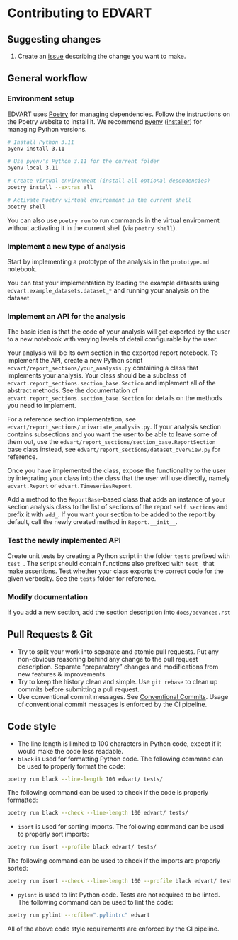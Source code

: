 # Contributing to EDVART

## Suggesting changes
1. Create an [issue](https://github.com/datamole-ai/edvart/issues) describing the change you want to make.

## General workflow

### Environment setup
EDVART uses [Poetry](https://python-poetry.org/) for managing dependencies.
Follow the instructions on the Poetry website to install it.
We recommend [pyenv](https://github.com/pyenv/pyenv)
([installer](https://github.com/pyenv/pyenv-installer)) for managing Python versions.
```bash
# Install Python 3.11
pyenv install 3.11

# Use pyenv's Python 3.11 for the current folder
pyenv local 3.11

# Create virtual environment (install all optional dependencies)
poetry install --extras all

# Activate Poetry virtual environment in the current shell
poetry shell
```

You can also use `poetry run` to run commands in the virtual environment without activating it in the current shell (via `poetry shell`).

### Implement a new type of analysis
Start by implementing a prototype of the analysis in the `prototype.md` notebook.

You can test your implementation by loading the example datasets using `edvart.example_datasets.dataset_*` and running your analysis on the dataset.

### Implement an API for the analysis
The basic idea is that the code of your analysis will get exported by the user to a new notebook with varying levels of detail configurable by the user.

Your analysis will be its own section in the exported report notebook.
To implement the API, create a new Python script `edvart/report_sections/your_analysis.py` containing a class that implements your analysis.
Your class should be a subclass of `edvart.report_sections.section_base.Section` and implement all of the abstract methods.
See the documentation of `edvart.report_sections.section_base.Section` for details on the methods you need to implement.

For a reference section implementation, see `edvart/report_sections/univariate_analysis.py`.
If your analysis section contains subsections and you want the user to be able to leave some of them out,
use the `edvart/report_sections/section_base.ReportSection` base class instead,
see `edvart/report_sections/dataset_overview.py` for reference.

Once you have implemented the class, expose the functionality to the user by integrating
your class into the class that the user will use directly, namely `edvart.Report` or `edvart.TimeseriesReport`.

Add a method to the `ReportBase`-based class that adds an instance of your section analysis class
to the list of sections of the report `self.sections` and prefix it with `add_`.
If you want your section to be added to the report by default, call the newly created method in `Report.__init__`.

### Test the newly implemented API
Create unit tests by creating a Python script in the folder `tests` prefixed with `test_`.
The script should contain functions also prefixed with `test_` that make assertions.
Test whether your class exports the correct code for the given verbosity. See the `tests` folder for reference.

### Modify documentation
If you add a new section, add the section description into `docs/advanced.rst`

## Pull Requests & Git

* Try to split your work into separate and atomic pull requests. Put any
  non-obvious reasoning behind any change to the pull request description.
  Separate “preparatory” changes and modifications from new features &
  improvements.
* Try to keep the history clean and simple. Use `git rebase` to clean up commits before submitting a pull request.
* Use conventional commit messages. See [Conventional Commits](https://www.conventionalcommits.org/en/v1.0.0/).
  Usage of conventional commit messages is enforced by the CI pipeline.


## Code style
* The line length is limited to 100 characters in Python code, except if it would make the code less readable.
* `black` is used for formatting Python code. The following command can be used to properly format the code:
```bash
poetry run black --line-length 100 edvart/ tests/
```
The following command can be used to check if the code is properly formatted:
```bash
poetry run black --check --line-length 100 edvart/ tests/
````

* `isort` is used for sorting imports.
The following command can be used to properly sort imports:
```bash
poetry run isort --profile black edvart/ tests/
```
The following command can be used to check if the imports are properly sorted:
```bash
poetry run isort --check --line-length 100 --profile black edvart/ tests/
```

* `pylint` is used to lint Python code. Tests are not required to be linted.
The following command can be used to lint the code:
```bash
poetry run pylint --rcfile=".pylintrc" edvart
```

All of the above code style requirements are enforced by the CI pipeline.
